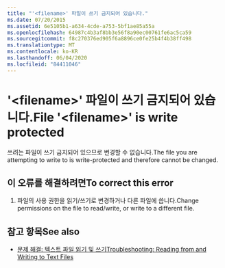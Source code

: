 ```yaml
---
title: "'<filename>' 파일이 쓰기 금지되어 있습니다."
ms.date: 07/20/2015
ms.assetid: 6e5105b1-a634-4cde-a753-5bf1ae85a55a
ms.openlocfilehash: 64987c4b3af8bb3e56f8a90ec00761fe6ac5ca59
ms.sourcegitcommit: f8c270376ed905f6a8896ce0fe25b4f4b38ff498
ms.translationtype: MT
ms.contentlocale: ko-KR
ms.lasthandoff: 06/04/2020
ms.locfileid: "84411046"
---
```

# <a name="file-filename-is-write-protected"></a><span data-ttu-id="65266-102">'\<filename>' 파일이 쓰기 금지되어 있습니다.</span><span class="sxs-lookup"><span data-stu-id="65266-102">File '\<filename>' is write protected</span></span>
<span data-ttu-id="65266-103">쓰려는 파일이 쓰기 금지되어 있으므로 변경할 수 없습니다.</span><span class="sxs-lookup"><span data-stu-id="65266-103">The file you are attempting to write to is write-protected and therefore cannot be changed.</span></span>  
  
## <a name="to-correct-this-error"></a><span data-ttu-id="65266-104">이 오류를 해결하려면</span><span class="sxs-lookup"><span data-stu-id="65266-104">To correct this error</span></span>  
  
1. <span data-ttu-id="65266-105">파일의 사용 권한을 읽기/쓰기로 변경하거나 다른 파일에 씁니다.</span><span class="sxs-lookup"><span data-stu-id="65266-105">Change permissions on the file to read/write, or write to a different file.</span></span>  
  
## <a name="see-also"></a><span data-ttu-id="65266-106">참고 항목</span><span class="sxs-lookup"><span data-stu-id="65266-106">See also</span></span>

- [<span data-ttu-id="65266-107">문제 해결: 텍스트 파일 읽기 및 쓰기</span><span class="sxs-lookup"><span data-stu-id="65266-107">Troubleshooting: Reading from and Writing to Text Files</span></span>](../developing-apps/programming/drives-directories-files/troubleshooting-reading-from-and-writing-to-text-files.md)
